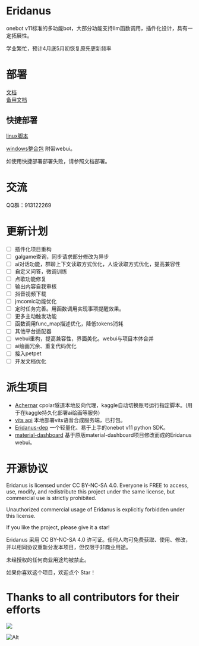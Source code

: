 
# Eridanus
onebot v11标准的多功能bot，大部分功能支持llm函数调用，插件化设计，具有一定拓展性。

学业繁忙，预计4月底5月初恢复原先更新频率

# 部署
[文档](https://eridanus-doc.netlify.app/) <br>
[备用文档](https://eridanusdoc.netlify.app)


## 快捷部署
[linux脚本](https://gitee.com/laixi_lingdun/eridanus_deploy)

[windows整合包](https://github.com/avilliai/Eridanus/releases) 附带webui。

如使用快捷部署部署失败，请参照文档部署。
# 交流
QQ群：913122269
# 更新计划
- [ ] 插件化项目重构
- [ ] galgame查询，同步请求部分修改为异步
- [ ] ai对话功能，群聊上下文读取方式优化，人设读取方式优化，提高兼容性
- [ ] 自定义问答，微调训练
- [ ] 点歌功能修复
- [ ] 输出内容自我审核
- [ ] 抖音视频下载
- [ ] jmcomic功能优化
- [ ] 定时任务完善。用函数调用实现事项提醒效果。
- [ ] 更多主动触发功能
- [ ] 函数调用func_map描述优化，降低tokens消耗
- [ ] 其他平台适配器
- [ ] webui重构，提高兼容性，界面美化。webui与项目本体合并
- [ ] ai绘画冗余、重复代码优化
- [ ] 接入petpet
- [ ] 开发文档优化
# 派生项目
- [Achernar](https://github.com/avilliai/Achernar) cpolar隧道本地反向代理，kaggle自动切换账号运行指定脚本。(用于在kaggle持久化部署ai绘画等服务)
- [vits api](https://github.com/avilliai/vits_api) 本地部署vits语音合成服务端，已打包。
- [Eridanus-dep](https://github.com/avilliai/eridanus-dep) 一个轻量化、易于上手的onebot v11 python SDK。
- [material-dashboard](https://github.com/avilliai/material-dashboard) 基于原版material-dashboard项目修改而成的Eridanus webui。
# 开源协议
Eridanus is licensed under CC BY-NC-SA 4.0. Everyone is FREE to access, use, modify, and redistribute this project under the same license, but commercial use is strictly prohibited.

Unauthorized commercial usage of Eridanus is explicitly forbidden under this license.

If you like the project, please give it a star!

Eridanus 采用 CC BY-NC-SA 4.0 许可证。任何人均可免费获取、使用、修改，并以相同协议重新分发本项目，但仅限于非商业用途。

未经授权的任何商业用途均被禁止。

如果你喜欢这个项目，欢迎点个 Star！
# Thanks to all contributors for their efforts

<a href="https://github.com/avilliai/Eridanus/graphs/contributors" target="_blank">
  <img src="https://contrib.rocks/image?repo=avilliai/Eridanus" />
</a>

![Alt](https://repobeats.axiom.co/api/embed/2e669d8cf896cdd4259d7810df2f07fbfa5fe0df.svg "Repobeats analytics image")
